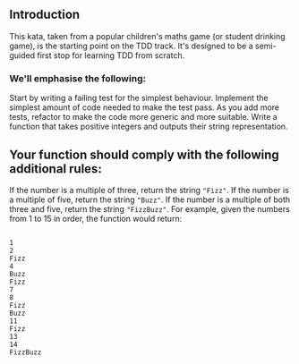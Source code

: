 
## Introduction 

This kata, taken from a popular children's maths game (or student drinking game), is the starting point on the TDD track. It's designed to be a semi-guided first stop for learning TDD from scratch.

### We'll emphasise the following:

Start by writing a failing test for the simplest behaviour.
Implement the simplest amount of code needed to make the test pass.
As you add more tests, refactor to make the code more generic and more suitable.
Write a function that takes positive integers and outputs their string representation.

## Your function should comply with the following additional rules:

If the number is a multiple of three, return the string `"Fizz"`.
If the number is a multiple of five, return the string `"Buzz"`.
If the number is a multiple of both three and five, return the string `"FizzBuzz"`.
For example, given the numbers from 1 to 15 in order, the function would return:

<code>
1
2
Fizz
4
Buzz
Fizz
7
8
Fizz
Buzz
11
Fizz
13
14
FizzBuzz
</code>